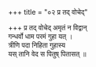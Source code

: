 +++
title = "०२ प्र तद् वोचेद्"

+++
प्र तद् वोचेद् अमृतं न विद्वान्  
गन्धर्वो धाम परमं गुहा यत् ।  
त्रीणि पदा निहिता गुहास्य  
यस् तानि वेद स पितुष् पितासत् ॥